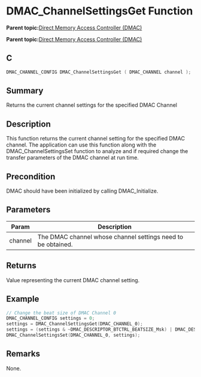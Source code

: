 # DMAC\_ChannelSettingsGet Function

**Parent topic:**[Direct Memory Access Controller \(DMAC\)](GUID-BC288F92-E404-40EC-B68F-833F6E346C3F.md)

**Parent topic:**[Direct Memory Access Controller \(DMAC\)](GUID-725BAB37-D872-43F1-818D-6350B9533DF3.md)

## C

```c
DMAC_CHANNEL_CONFIG DMAC_ChannelSettingsGet ( DMAC_CHANNEL channel );
```

## Summary

Returns the current channel settings for the specified DMAC Channel

## Description

This function returns the current channel setting for the specified DMAC<br />channel. The application can use this function along with the<br />DMAC\_ChannelSettingsSet function to analyze and if required change the<br />transfer parameters of the DMAC channel at run time.

## Precondition

DMAC should have been initialized by calling DMAC\_Initialize.

## Parameters

|Param|Description|
|-----|-----------|
|channel|The DMAC channel whose channel settings need to be obtained.|

## Returns

Value representing the current DMAC channel setting.

## Example

```c
// Change the beat size of DMAC Channel 0
DMAC_CHANNEL_CONFIG settings = 0;
settings = DMAC_ChannelSettingsGet(DMAC_CHANNEL_0);
settings = (settings & ~DMAC_DESCRIPTOR_BTCTRL_BEATSIZE_Msk) | DMAC_DESCRIPTOR_BTCTRL_BEATSIZE_HWORD;
DMAC_ChannelSettingsSet(DMAC_CHANNEL_0, settings);
```

## Remarks

None.

